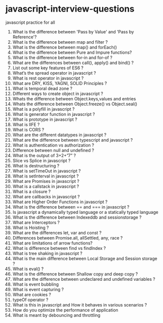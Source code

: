 # javascript-interview-questions
javascript practice for all
1. What is the difference between 'Pass by Value' and 'Pass by Reference'?
2. What is the difference between map and filter ?
3. What is the difference between map() and forEach() 
4. What is the difference between Pure and Impure functions?
5. What is the difference between for-in and for-of ?
6. What are the differences between call(), apply() and bind() ?
7. List out some key features of ES6 ?
8. What’s the spread operator in javascript ?
9. What is rest operator in javascript ?
10. What are DRY, KISS, YAGNI, SOLID Principles ?
11. What is temporal dead zone ?
12. Different ways to create object in javascript ?
13. Whats the difference between Object.keys,values and entries
14. Whats the difference between Object.freeze() vs Object.seal()
15. What is a polyfill in javascript ?
16. What is generator function in javascript ?
17. What is prototype in javascript ?
18. What is IIFE ?
19. What is CORS ?
20. What are the different datatypes in javascript ?
21. What are the difference between typescript and javascript ?
22. What is authentication vs authorization ?
23. Difference between null and undefined ?
24. What is the output of 3+2+”7” ?
25. Slice vs Splice in javascript ?
26. What is destructuring ?
27. What is setTimeOut in javascript ?
28. What is setInterval in javascript ?
29. What are Promises in javascript ?
30. What is a callstack in javascript ?
31. What is a closure ?
32. What are callbacks in javascript ?
33. What are Higher Order Functions in javascript ?
34. What is the difference between == and === in javascript ?
35. Is javascript a dynamically typed language or a statically typed language 
36. What is the difference between Indexeddb and sessionstorage ?
37. What are Interceptors ?
38. What is Hoisting ?
39. What are the differences let, var and const ?
41. Differences between Promise.all, allSettled, any, race ?
42. What are limitations of arrow functions?
43. What is difference between find vs findIndex ?
44. What is tree shaking in javascript ?
45. What is the main difference between Local Storage and Session storage ?
46. What is eval() ?
47. What is the difference between Shallow copy and deep copy ?
48. What are the difference between undeclared and undefined variables ?
49. What is event bubbling
50. What is event capturing ?
51. What are cookies ?
52. typeOf operator ?
53. What is this in javascript and How it behaves in various scenarios ?
54. How do you optimize the performance of application
55. What is meant by debouncing and throttling